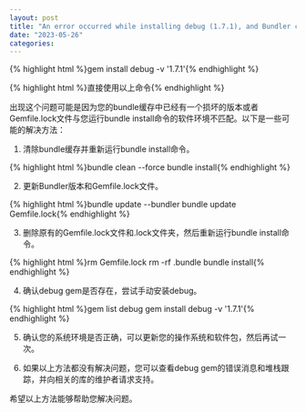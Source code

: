 ```yaml
---
layout: post
title: "An error occurred while installing debug (1.7.1), and Bundler cannot continue."
date: "2023-05-26"
categories: 
---
```

<p>{% highlight html %}gem install debug -v &#39;1.7.1&#39;{% endhighlight %}</p>
<p>{% highlight html %}直接使用以上命令{% endhighlight %}</p>
<p>出现这个问题可能是因为您的bundle缓存中已经有一个损坏的版本或者Gemfile.lock文件与您运行bundle install命令的软件环境不匹配。以下是一些可能的解决方法：</p>
<ol>
<li>清除bundle缓存并重新运行bundle install命令。</li>
</ol>
{% highlight html %}bundle clean --force
bundle install{% endhighlight %}
<ol start="2">
<li>更新Bundler版本和Gemfile.lock文件。</li>
</ol>
{% highlight html %}bundle update --bundler
bundle update Gemfile.lock{% endhighlight %}
<ol start="3">
<li>删除原有的Gemfile.lock文件和.lock文件夹，然后重新运行bundle install命令。</li>
</ol>
{% highlight html %}rm Gemfile.lock
rm -rf .bundle
bundle install{% endhighlight %}
<ol start="4">
<li>确认debug gem是否存在，尝试手动安装debug。</li>
</ol>
{% highlight html %}gem list debug
gem install debug -v &#39;1.7.1&#39;{% endhighlight %}
<ol start="5">
<li>
<p>确认您的系统环境是否正确，可以更新您的操作系统和软件包，然后再试一次。</p>
</li>
<li>
<p>如果以上方法都没有解决问题，您可以查看debug gem的错误消息和堆栈跟踪，并向相关的库的维护者请求支持。</p>
</li>
</ol>
<p>希望以上方法能够帮助您解决问题。</p>
